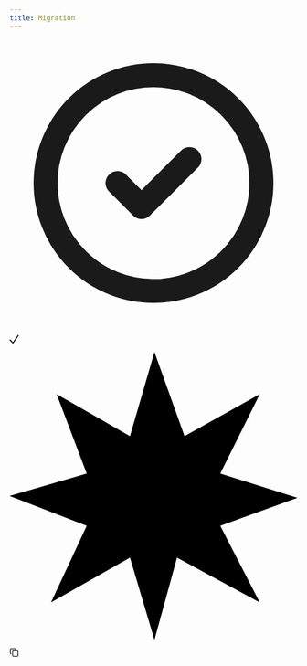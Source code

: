 ```yaml
---
title: Migration
---
```


<svg xmlns="http://www.w3.org/2000/svg" fill="none" viewBox="0 0 24 24" stroke-width="2" stroke="currentColor" aria-hidden="true" class="h-5 w-5 text-gray-300 hover:text-green-500 hover:cursor-pointer "><path stroke-linecap="round" stroke-linejoin="round" d="M9 12l2 2 4-4m6 2a9 9 0 11-18 0 9 9 0 0118 0z"></path></svg>

<svg class="" xmlns="http://www.w3.org/2000/svg" width="16" height="16" viewBox="0 0 16 16"><path fill="currentColor" d="M6.00266104,15 C5.73789196,15 5.48398777,14.8946854 5.29679603,14.707378 L0.304822855,9.71382936 C0.0452835953,9.46307884 -0.0588050485,9.09175514 0.0325634765,8.74257683 C0.123932001,8.39339851 0.396538625,8.12070585 0.745606774,8.02930849 C1.09467492,7.93791112 1.46588147,8.04203262 1.71655287,8.30165379 L5.86288579,12.4482966 L14.1675324,0.449797837 C14.3666635,0.147033347 14.7141342,-0.0240608575 15.0754425,0.00274388845 C15.4367507,0.0295486344 15.7551884,0.250045268 15.9074918,0.578881992 C16.0597953,0.907718715 16.0220601,1.29328389 15.8088932,1.58632952 L6.82334143,14.5695561 C6.65578773,14.8145513 6.38796837,14.9722925 6.09251656,15 C6.06256472,15 6.03261288,15 6.00266104,15 Z"></path></svg>

<svg data-v-28d2859c="" xmlns="http://www.w3.org/2000/svg" viewBox="0 0 48 48" class="star"><path data-v-28d2859c="" fill-rule="evenodd" d="M20.078 14.026L24.157 0l5.02 14.026 12.548-7.013-6.588 13.247L48 24.312l-12.863 4.675 6.588 12.78-13.803-7.481L24.157 48l-4.079-13.714-13.176 7.48 5.96-12.779L0 24l12.863-3.74-5.02-13.247 12.235 7.013z"></path></svg>

<svg xmlns="http://www.w3.org/2000/svg" width="16" height="16" viewBox="0 0 24 24" fill="none" stroke="currentColor" stroke-width="2" stroke-linecap="round" stroke-linejoin="round" class="lucide lucide-copy "><rect width="14" height="14" x="8" y="8" rx="2" ry="2"></rect><path d="M4 16c-1.1 0-2-.9-2-2V4c0-1.1.9-2 2-2h10c1.1 0 2 .9 2 2"></path></svg>